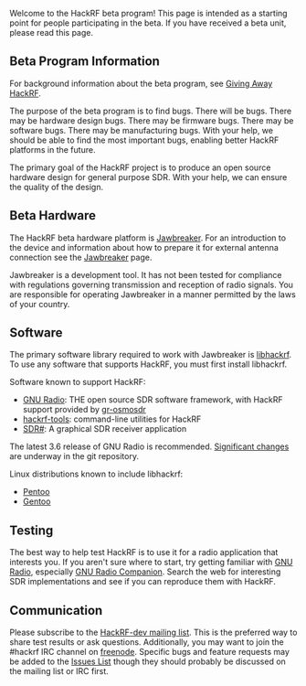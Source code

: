 Welcome to the HackRF beta program!  This page is intended as a starting point for people participating in the beta.  If you have received a beta unit, please read this page.

## Beta Program Information

For background information about the beta program, see [Giving Away HackRF](http://ossmann.blogspot.com/2013/05/giving-away-hackrf.html).

The purpose of the beta program is to find bugs.  There will be bugs.  There may be hardware design bugs.  There may be firmware bugs.  There may be software bugs.  There may be manufacturing bugs.  With your help, we should be able to find the most important bugs, enabling better HackRF platforms in the future.

The primary goal of the HackRF project is to produce an open source hardware design for general purpose SDR.  With your help, we can ensure the quality of the design.

## Beta Hardware

The HackRF beta hardware platform is [Jawbreaker](https://github.com/mossmann/hackrf/wiki/Jawbreaker).  For an introduction to the device and information about how to prepare it for external antenna connection see the [Jawbreaker](https://github.com/mossmann/hackrf/wiki/Jawbreaker) page.

Jawbreaker is a development tool.  It has not been tested for compliance with regulations governing transmission and reception of radio signals.  You are responsible for operating Jawbreaker in a manner permitted by the laws of your country.

## Software

The primary software library required to work with Jawbreaker is [libhackrf](https://github.com/mossmann/hackrf/tree/master/host/libhackrf).  To use any software that supports HackRF, you must first install libhackrf.

Software known to support HackRF:

* [GNU Radio](http://gnuradio.org/redmine/projects/gnuradio/wiki): THE open source SDR software framework, with HackRF support provided by [gr-osmosdr](http://sdr.osmocom.org/trac/wiki/GrOsmoSDR)
* [hackrf-tools](https://github.com/mossmann/hackrf/tree/master/host/hackrf-tools): command-line utilities for HackRF
* [SDR#](http://www.sdrsharp.com/): A graphical SDR receiver application

The latest 3.6 release of GNU Radio is recommended.  [Significant changes](https://lists.gnu.org/archive/html/discuss-gnuradio/2013-05/msg00448.html) are underway in the git repository.

Linux distributions known to include libhackrf:

* [Pentoo](http://www.pentoo.ch/)
* [Gentoo](http://www.gentoo.org/)

## Testing

The best way to help test HackRF is to use it for a radio application that interests you.  If you aren't sure where to start, try getting familiar with [GNU Radio](http://gnuradio.org/redmine/projects/gnuradio/wiki), especially [GNU Radio Companion](http://gnuradio.org/redmine/projects/gnuradio/wiki/GNURadioCompanion).  Search the web for interesting SDR implementations and see if you can reproduce them with HackRF.

## Communication

Please subscribe to the [HackRF-dev mailing list](http://nine.pairlist.net/mailman/listinfo/hackrf-dev).  This is the preferred way to share test results or ask questions.  Additionally, you may want to join the #hackrf IRC channel on [freenode](http://freenode.net/).  Specific bugs and feature requests may be added to the [Issues List](https://github.com/mossmann/hackrf/issues?direction=desc&sort=updated&state=open) though they should probably be discussed on the mailing list or IRC first.